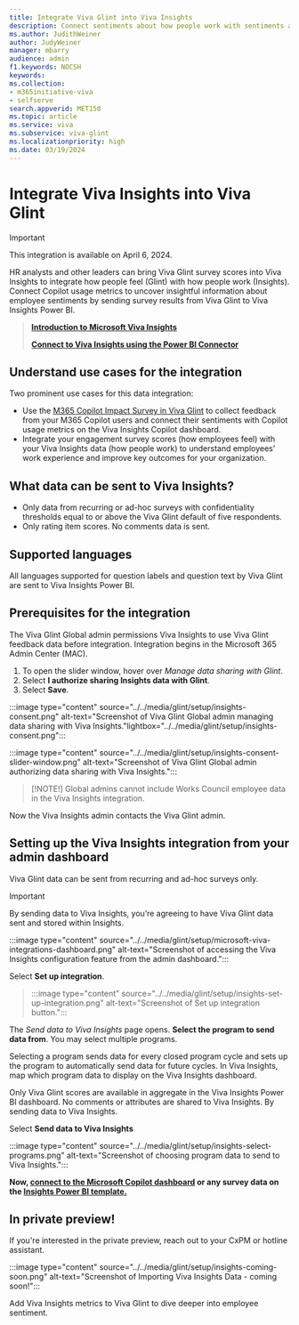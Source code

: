 ```yaml
---
title: Integrate Viva Glint into Viva Insights
description: Connect sentiments about how people work with sentiments about how people feel by sending Viva Glint survey feedback to Viva Insights Power BI.
ms.author: JudithWeiner
author: JudyWeiner
manager: mbarry
audience: admin
f1.keywords: NOCSH
keywords: 
ms.collection:  
- m365initiative-viva
- selfserve 
search.appverid: MET150 
ms.topic: article
ms.service: viva
ms.subservice: viva-glint
ms.localizationpriority: high
ms.date: 03/19/2024
---
```


# Integrate Viva Insights into Viva Glint

>[!IMPORTANT]
>This integration is available on April 6, 2024.

HR analysts and other leaders can bring Viva Glint survey scores into Viva Insights to integrate how people feel (Glint) with how people work (Insights). Connect Copilot usage metrics to uncover insightful information about employee sentiments by sending survey results from Viva Glint to Viva Insights Power BI.

>[**Introduction to Microsoft Viva Insights**](/../viva/insights/introduction)
>
>[**Connect to Viva Insights using the Power BI Connector**](/../viva/insights/advanced/analyst/power-bi-connector)

## Understand use cases for the integration

Two prominent use cases for this data integration:  

- Use the [M365 Copilot Impact Survey in Viva Glint](https://go.microsoft.com/fwlink/?linkid=2261039) to collect feedback from your M365 Copilot users and connect their sentiments with Copilot usage metrics on the Viva Insights Copilot dashboard.  
- Integrate your engagement survey scores (how employees feel) with your Viva Insights data (how people work) to understand employees’ work experience and improve key outcomes for your organization.

## What data can be sent to Viva Insights?

 - Only data from recurring or ad-hoc surveys with confidentiality thresholds equal to or above the Viva Glint default of five respondents.
 - Only rating item scores. No comments data is sent.

## Supported languages

All languages supported for question labels and question text by Viva Glint are sent to Viva Insights Power BI.

## Prerequisites for the integration

The Viva Glint Global admin permissions Viva Insights to use Viva Glint feedback data before integration. Integration begins in the Microsoft 365 Admin Center (MAC).

1. To open the slider window, hover over *Manage data sharing with Glint*.
1. Select **I authorize sharing Insights data with Glint**.
2. Select **Save**.
   
:::image type="content" source="../../media/glint/setup/insights-consent.png" alt-text="Screenshot of Viva Glint Global admin managing data sharing with Viva Insights."lightbox="../../media/glint/setup/insights-consent.png":::
 
:::image type="content" source="../../media/glint/setup/insights-consent-slider-window.png" alt-text="Screenshot of Viva Glint Global admin authorizing data sharing with Viva Insights.":::

>[!NOTE!]
>Global admins cannot include Works Council employee data in the Viva Insights integration.

Now the Viva Insights admin contacts the Viva Glint admin.

## Setting up the Viva Insights integration from your admin dashboard

Viva Glint data can be sent from recurring and ad-hoc surveys only. 

>[!IMPORTANT]
> By sending data to Viva Insights, you’re agreeing to have Viva Glint data sent and stored within Insights.

:::image type="content" source="../../media/glint/setup/microsoft-viva-integrations-dashboard.png" alt-text="Screenshot of accessing the Viva Insights configuration feature from the admin dashboard.":::

Select **Set up integration**. 

> :::image type="content" source="../../media/glint/setup/insights-set-up-integration.png" alt-text="Screenshot of Set up integration button.":::

The *Send data to Viva Insights* page opens. **Select the program to send data from**. You may select multiple programs.

Selecting a program sends data for every closed program cycle and sets up the program to automatically send data for future cycles. In Viva Insights, map which program data to display on the Viva Insights dashboard.

Only Viva Glint scores are available in aggregate in the Viva Insights Power BI dashboard. No comments or attributes are shared to Viva Insights. By sending data to Viva Insights.

Select **Send data to Viva Insights**

:::image type="content" source="../../media/glint/setup/insights-select-programs.png" alt-text="Screenshot of choosing program data to send to Viva Insights.":::

**Now, [connect to the Microsoft Copilot dashboard](/../viva/insights/org-team-insights/copilot-dashboard) or any survey data on the [Insights Power BI template.](/../viva/insights/advanced/analyst/templates/introduction-to-templates)**

## In private preview! 

If you're interested in the private preview, reach out to your CxPM or hotline assistant.

:::image type="content" source="../../media/glint/setup/insights-coming-soon.png" alt-text="Screenshot of Importing Viva Insights Data - coming soon!":::

Add Viva Insights metrics to Viva Glint to dive deeper into employee sentiment.

